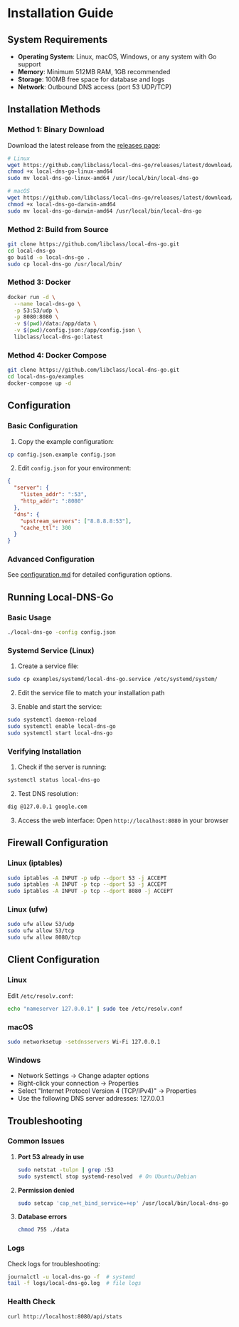 # Installation Guide

## System Requirements

- **Operating System**: Linux, macOS, Windows, or any system with Go support
- **Memory**: Minimum 512MB RAM, 1GB recommended
- **Storage**: 100MB free space for database and logs
- **Network**: Outbound DNS access (port 53 UDP/TCP)

## Installation Methods

### Method 1: Binary Download

Download the latest release from the [releases page](https://github.com/libclass/local-dns-go/releases):

```bash
# Linux
wget https://github.com/libclass/local-dns-go/releases/latest/download/local-dns-go-linux-amd64
chmod +x local-dns-go-linux-amd64
sudo mv local-dns-go-linux-amd64 /usr/local/bin/local-dns-go

# macOS
wget https://github.com/libclass/local-dns-go/releases/latest/download/local-dns-go-darwin-amd64
chmod +x local-dns-go-darwin-amd64
sudo mv local-dns-go-darwin-amd64 /usr/local/bin/local-dns-go
```

### Method 2: Build from Source

```bash
git clone https://github.com/libclass/local-dns-go.git
cd local-dns-go
go build -o local-dns-go .
sudo cp local-dns-go /usr/local/bin/
```

### Method 3: Docker

```bash
docker run -d \
  --name local-dns-go \
  -p 53:53/udp \
  -p 8080:8080 \
  -v $(pwd)/data:/app/data \
  -v $(pwd)/config.json:/app/config.json \
  libclass/local-dns-go:latest
```

### Method 4: Docker Compose

```bash
git clone https://github.com/libclass/local-dns-go.git
cd local-dns-go/examples
docker-compose up -d
```

## Configuration

### Basic Configuration

1. Copy the example configuration:
```bash
cp config.json.example config.json
```

2. Edit `config.json` for your environment:
```json
{
  "server": {
    "listen_addr": ":53",
    "http_addr": ":8080"
  },
  "dns": {
    "upstream_servers": ["8.8.8.8:53"],
    "cache_ttl": 300
  }
}
```

### Advanced Configuration

See [configuration.md](configuration.md) for detailed configuration options.

## Running Local-DNS-Go

### Basic Usage

```bash
./local-dns-go -config config.json
```

### Systemd Service (Linux)

1. Create a service file:
```bash
sudo cp examples/systemd/local-dns-go.service /etc/systemd/system/
```

2. Edit the service file to match your installation path

3. Enable and start the service:
```bash
sudo systemctl daemon-reload
sudo systemctl enable local-dns-go
sudo systemctl start local-dns-go
```

### Verifying Installation

1. Check if the server is running:
```bash
systemctl status local-dns-go
```

2. Test DNS resolution:
```bash
dig @127.0.0.1 google.com
```

3. Access the web interface:
   Open `http://localhost:8080` in your browser

## Firewall Configuration

### Linux (iptables)
```bash
sudo iptables -A INPUT -p udp --dport 53 -j ACCEPT
sudo iptables -A INPUT -p tcp --dport 53 -j ACCEPT
sudo iptables -A INPUT -p tcp --dport 8080 -j ACCEPT
```

### Linux (ufw)
```bash
sudo ufw allow 53/udp
sudo ufw allow 53/tcp
sudo ufw allow 8080/tcp
```

## Client Configuration

### Linux
Edit `/etc/resolv.conf`:
```bash
echo "nameserver 127.0.0.1" | sudo tee /etc/resolv.conf
```

### macOS
```bash
sudo networksetup -setdnsservers Wi-Fi 127.0.0.1
```

### Windows
- Network Settings → Change adapter options
- Right-click your connection → Properties
- Select "Internet Protocol Version 4 (TCP/IPv4)" → Properties
- Use the following DNS server addresses: 127.0.0.1

## Troubleshooting

### Common Issues

1. **Port 53 already in use**
   ```bash
   sudo netstat -tulpn | grep :53
   sudo systemctl stop systemd-resolved  # On Ubuntu/Debian
   ```

2. **Permission denied**
   ```bash
   sudo setcap 'cap_net_bind_service=+ep' /usr/local/bin/local-dns-go
   ```

3. **Database errors**
   ```bash
   chmod 755 ./data
   ```

### Logs

Check logs for troubleshooting:
```bash
journalctl -u local-dns-go -f  # systemd
tail -f logs/local-dns-go.log  # file logs
```

### Health Check

```bash
curl http://localhost:8080/api/stats
```

